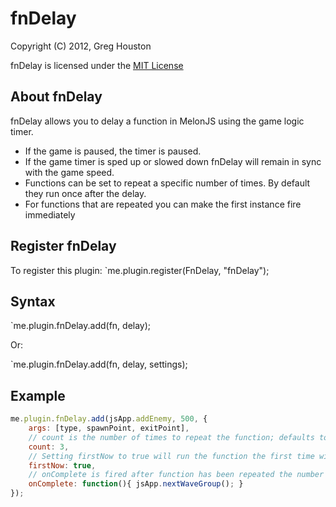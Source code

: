 fnDelay
=============================================================================

Copyright (C) 2012, Greg Houston

fnDelay is licensed under the [MIT License](http://www.opensource.org/licenses/mit-license.php)


About fnDelay
-------------------------------------------------------------------------------

fnDelay allows you to delay a function in MelonJS using the game logic timer.

- If the game is paused, the timer is paused.
- If the game timer is sped up or slowed down fnDelay will remain in sync with the game speed.
- Functions can be set to repeat a specific number of times. By default they run once after the delay.
- For functions that are repeated you can make the first instance fire immediately

Register fnDelay
-------------------------------------------------------------------------------

To register this plugin:
`me.plugin.register(FnDelay, "fnDelay");

Syntax
-------------------------------------------------------------------------------

`me.plugin.fnDelay.add(fn, delay); 
   
Or:    

`me.plugin.fnDelay.add(fn, delay, settings);

Example
-------------------------------------------------------------------------------

```javascript
me.plugin.fnDelay.add(jsApp.addEnemy, 500, {
    args: [type, spawnPoint, exitPoint],
    // count is the number of times to repeat the function; defaults to 1
    count: 3,
    // Setting firstNow to true will run the function the first time without a delay; defaults to false 
    firstNow: true, 
    // onComplete is fired after function has been repeated the number of times in count
    onComplete: function(){ jsApp.nextWaveGroup(); } 
});
```


